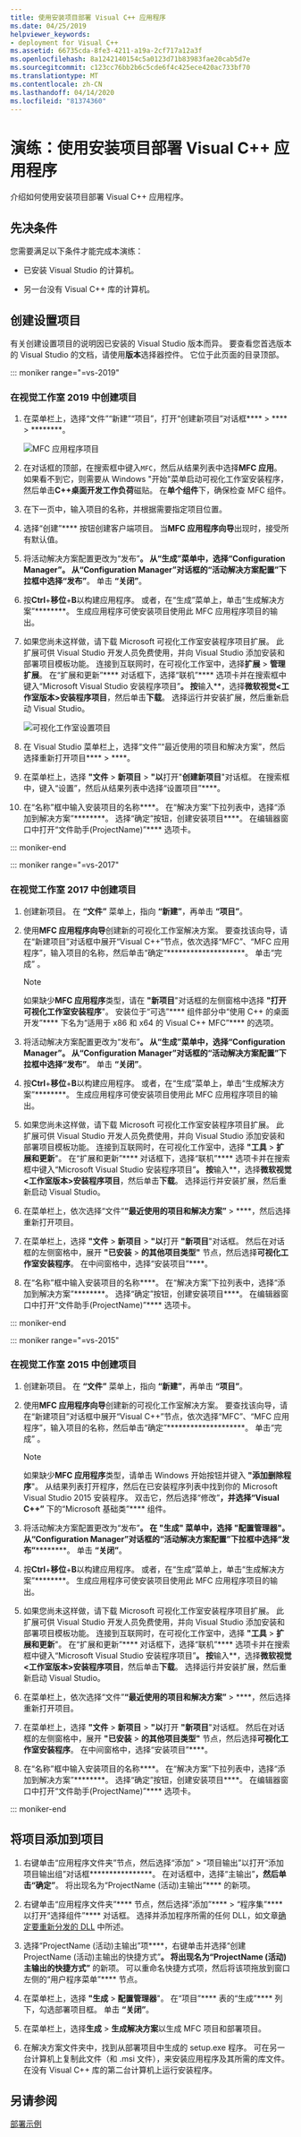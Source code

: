 ```yaml
---
title: 使用安装项目部署 Visual C++ 应用程序
ms.date: 04/25/2019
helpviewer_keywords:
- deployment for Visual C++
ms.assetid: 66735cda-8fe3-4211-a19a-2cf717a12a3f
ms.openlocfilehash: 8a1242140154c5a0123d71b83983fae20cab5d7e
ms.sourcegitcommit: c123cc76bb2b6c5cde6f4c425ece420ac733bf70
ms.translationtype: MT
ms.contentlocale: zh-CN
ms.lasthandoff: 04/14/2020
ms.locfileid: "81374360"
---
```

# <a name="walkthrough-deploying-a-visual-c-application-by-using-a-setup-project"></a>演练：使用安装项目部署 Visual C++ 应用程序

介绍如何使用安装项目部署 Visual C++ 应用程序。

## <a name="prerequisites"></a>先决条件

您需要满足以下条件才能完成本演练：

- 已安装 Visual Studio 的计算机。

- 另一台没有 Visual C++ 库的计算机。

## <a name="create-the-setup-project"></a>创建设置项目

有关创建设置项目的说明因已安装的 Visual Studio 版本而异。 要查看您首选版本的 Visual Studio 的文档，请使用**版本**选择器控件。 它位于此页面的目录顶部。

::: moniker range="=vs-2019"

### <a name="to-create-the-project-in-visual-studio-2019"></a>在视觉工作室 2019 中创建项目

1. 在菜单栏上，选择“文件”“新建”“项目”，打开“创建新项目”对话框**** > **** > ********。

   ![MFC 应用程序项目](media/vs2019-mfc-app-new-project.png "新的 MFC 应用程序")

1. 在对话框的顶部，在搜索框中键入`MFC`，然后从结果列表中选择**MFC 应用**。 如果看不到它，则需要从 Windows "开始"菜单启动可视化工作室安装程序，然后单击**C++桌面开发工作负荷**磁贴。 在**单个组件**下，确保检查 MFC 组件。

1. 在下一页中，输入项目的名称，并根据需要指定项目位置。

1. 选择“创建”**** 按钮创建客户端项目。 当**MFC 应用程序向导**出现时，接受所有默认值。

1. 将活动解决方案配置更改为“发布”****。 从“生成”菜单中，选择“Configuration Manager”********。 从“Configuration Manager”对话框的“活动解决方案配置”下拉框中选择“发布”************。 单击 **“关闭”**。

1. 按**Ctrl**+**移位**+**B**以构建应用程序。 或者，在“生成”菜单上，单击“生成解决方案”********。 生成应用程序可使安装项目使用此 MFC 应用程序项目的输出。

1. 如果您尚未这样做，请下载 Microsoft 可视化工作室安装程序项目扩展。 此扩展可供 Visual Studio 开发人员免费使用，并向 Visual Studio 添加安装和部署项目模板功能。 连接到互联网时，在可视化工作室中，选择**扩展** > **管理扩展**。 在“扩展和更新”**** 对话框下，选择“联机”**** 选项卡并在搜索框中键入“Microsoft Visual Studio 安装程序项目”**。 按**输入**，选择**微软视觉\<工作室版本>安装程序项目**，然后单击**下载**。 选择运行并安装扩展，然后重新启动 Visual Studio。

   ![可视化工作室设置项目](media/vs2019-extension-dialog-installer-project.png "命名客户端项目")

1. 在 Visual Studio 菜单栏上，选择“文件”“最近使用的项目和解决方案”，然后选择重新打开项目**** > ****。

1. 在菜单栏上，选择 **"文件** > **新项目** > **"以**打开"**创建新项目**"对话框。 在搜索框中，键入“设置”，然后从结果列表中选择“设置项目”****。

1. 在“名称”框中输入安装项目的名称****。 在“解决方案”下拉列表中，选择“添加到解决方案”********。 选择“确定”按钮，创建安装项目****。 在编辑器窗口中打开“文件助手(ProjectName)”**** 选项卡。

::: moniker-end

::: moniker range="=vs-2017"

### <a name="to-create-the-project-in-visual-studio-2017"></a>在视觉工作室 2017 中创建项目

1. 创建新项目。 在 **“文件”** 菜单上，指向 **“新建”**，再单击 **“项目”**。

1. 使用**MFC 应用程序向导**创建新的可视化工作室解决方案。 要查找该向导，请在“新建项目”对话框中展开“Visual C++”节点，依次选择“MFC”、“MFC 应用程序”，输入项目的名称，然后单击“确定”********************。 单击“完成”  。

   > [!NOTE]
   > 如果缺少**MFC 应用程序**类型，请在 **"新项目**"对话框的左侧窗格中选择 **"打开可视化工作室安装程序**"。 安装位于“可选”**** 组件部分中“使用 C++ 的桌面开发”**** 下名为“适用于 x86 和 x64 的 Visual C++ MFC”**** 的选项。

1. 将活动解决方案配置更改为“发布”****。 从“生成”菜单中，选择“Configuration Manager”********。 从“Configuration Manager”对话框的“活动解决方案配置”下拉框中选择“发布”************。 单击 **“关闭”**。

1. 按**Ctrl**+**移位**+**B**以构建应用程序。 或者，在“生成”菜单上，单击“生成解决方案”********。 生成应用程序可使安装项目使用此 MFC 应用程序项目的输出。

1. 如果您尚未这样做，请下载 Microsoft 可视化工作室安装程序项目扩展。 此扩展可供 Visual Studio 开发人员免费使用，并向 Visual Studio 添加安装和部署项目模板功能。 连接到互联网时，在可视化工作室中，选择 **"工具** > **扩展和更新**"。 在“扩展和更新”**** 对话框下，选择“联机”**** 选项卡并在搜索框中键入“Microsoft Visual Studio 安装程序项目”**。 按**输入**，选择**微软视觉\<工作室版本>安装程序项目**，然后单击**下载**。 选择运行并安装扩展，然后重新启动 Visual Studio。

1. 在菜单栏上，依次选择“文件”**“最近使用的项目和解决方案”** > ****，然后选择重新打开项目。

1. 在菜单栏上，选择 **"文件** > **新项目** > **"以**打开 **"新项目**"对话框。 然后在对话框的左侧窗格中，展开 **"已安装** > **的其他项目类型"** 节点，然后选择**可视化工作室安装程序**。 在中间窗格中，选择“安装项目”****。

1. 在“名称”框中输入安装项目的名称****。 在“解决方案”下拉列表中，选择“添加到解决方案”********。 选择“确定”按钮，创建安装项目****。 在编辑器窗口中打开“文件助手(ProjectName)”**** 选项卡。

::: moniker-end

::: moniker range="=vs-2015"

### <a name="to-create-the-project-in-visual-studio-2015"></a>在视觉工作室 2015 中创建项目

1. 创建新项目。 在 **“文件”** 菜单上，指向 **“新建”**，再单击 **“项目”**。

1. 使用**MFC 应用程序向导**创建新的可视化工作室解决方案。 要查找该向导，请在“新建项目”对话框中展开“Visual C++”节点，依次选择“MFC”、“MFC 应用程序”，输入项目的名称，然后单击“确定”********************。 单击“完成”  。

   > [!NOTE]
   > 如果缺少**MFC 应用程序**类型，请单击 Windows 开始按钮并键入 **"添加删除程序**"。 从结果列表打开程序，然后在已安装程序列表中找到你的 Microsoft Visual Studio 2015 安装程序。 双击它，然后选择“修改”****，并选择“Visual C++”**** 下的“Microsoft 基础类”**** 组件。

1. 将活动解决方案配置更改为“发布”****。 在 **"生成"** 菜单中，选择 **"配置管理器**"。 从“Configuration Manager”对话框的“活动解决方案配置”下拉框中选择“发布”************。 单击 **“关闭”**。

1. 按**Ctrl**+**移位**+**B**以构建应用程序。 或者，在“生成”菜单上，单击“生成解决方案”********。 生成应用程序可使安装项目使用此 MFC 应用程序项目的输出。

1. 如果您尚未这样做，请下载 Microsoft 可视化工作室安装程序项目扩展。 此扩展可供 Visual Studio 开发人员免费使用，并向 Visual Studio 添加安装和部署项目模板功能。 连接到互联网时，在可视化工作室中，选择 **"工具** > **扩展和更新**"。 在“扩展和更新”**** 对话框下，选择“联机”**** 选项卡并在搜索框中键入“Microsoft Visual Studio 安装程序项目”**。 按**输入**，选择**微软视觉\<工作室版本>安装程序项目**，然后单击**下载**。 选择运行并安装扩展，然后重新启动 Visual Studio。

1. 在菜单栏上，依次选择“文件”**“最近使用的项目和解决方案”** > ****，然后选择重新打开项目。

1. 在菜单栏上，选择 **"文件** > **新项目** > **"以**打开 **"新项目**"对话框。 然后在对话框的左侧窗格中，展开 **"已安装** > **的其他项目类型"** 节点，然后选择**可视化工作室安装程序**。 在中间窗格中，选择“安装项目”****。

1. 在“名称”框中输入安装项目的名称****。 在“解决方案”下拉列表中，选择“添加到解决方案”********。 选择“确定”按钮，创建安装项目****。 在编辑器窗口中打开“文件助手(ProjectName)”**** 选项卡。

::: moniker-end

## <a name="add-items-to-the-project"></a>将项目添加到项目

1. 右键单击“应用程序文件夹”节点，然后选择“添加” > “项目输出”以打开“添加项目输出组”对话框****************。 在对话框中，选择“主输出”****，然后单击“确定”****。 将出现名为“ProjectName (活动)主输出”**** 的新项。

1. 右键单击“应用程序文件夹”**** 节点，然后选择“添加”**** > “程序集”**** 以打开“选择组件”**** 对话框。 选择并添加程序所需的任何 DLL，如文章[确定要重新分发的 DLL](determining-which-dlls-to-redistribute.md) 中所述。

1. 选择“ProjectName (活动)主输出”项****，右键单击并选择“创建 ProjectName (活动)主输出的快捷方式”****。 将出现名为“ProjectName (活动)主输出的快捷方式”**** 的新项。 可以重命名快捷方式项，然后将该项拖放到窗口左侧的“用户程序菜单”**** 节点。

1. 在菜单栏上，选择 **"生成** > **配置管理器**"。 在“项目”**** 表的“生成”**** 列下，勾选部署项目框。 单击 **“关闭”**。

1. 在菜单栏上，选择**生成** > **生成解决方案**以生成 MFC 项目和部署项目。

1. 在解决方案文件夹中，找到从部署项目中生成的 setup.exe 程序。 可在另一台计算机上复制此文件（和 .msi 文件），来安装应用程序及其所需的库文件。 在没有 Visual C++ 库的第二台计算机上运行安装程序。

## <a name="see-also"></a>另请参阅

[部署示例](deployment-examples.md)<br/>
